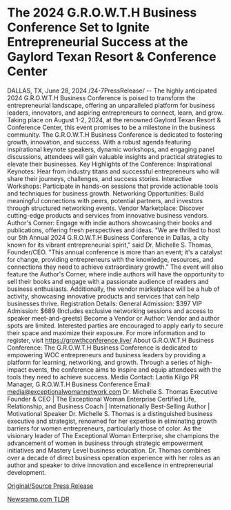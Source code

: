 # The 2024 G.R.O.W.T.H Business Conference Set to Ignite Entrepreneurial Success at the Gaylord Texan Resort & Conference Center

DALLAS, TX, June 28, 2024 /24-7PressRelease/ -- The highly anticipated 2024 G.R.O.W.T.H Business Conference is poised to transform the entrepreneurial landscape, offering an unparalleled platform for business leaders, innovators, and aspiring entrepreneurs to connect, learn, and grow. Taking place on August 1-2, 2024, at the renowned Gaylord Texan Resort & Conference Center, this event promises to be a milestone in the business community.  The G.R.O.W.T.H Business Conference is dedicated to fostering growth, innovation, and success. With a robust agenda featuring inspirational keynote speakers, dynamic workshops, and engaging panel discussions, attendees will gain valuable insights and practical strategies to elevate their businesses.  Key Highlights of the Conference:  Inspirational Keynotes: Hear from industry titans and successful entrepreneurs who will share their journeys, challenges, and success stories.  Interactive Workshops: Participate in hands-on sessions that provide actionable tools and techniques for business growth.  Networking Opportunities: Build meaningful connections with peers, potential partners, and investors through structured networking events.  Vendor Marketplace: Discover cutting-edge products and services from innovative business vendors.  Author's Corner: Engage with indie authors showcasing their books and publications, offering fresh perspectives and ideas.  "We are thrilled to host our 5th Annual 2024 G.R.O.W.T.H Business Conference in Dallas, a city known for its vibrant entrepreneurial spirit," said Dr. Michelle S. Thomas, Founder/CEO. "This annual conference is more than an event; it's a catalyst for change, providing entrepreneurs with the knowledge, resources, and connections they need to achieve extraordinary growth."  The event will also feature the Author's Corner, where indie authors will have the opportunity to sell their books and engage with a passionate audience of readers and business enthusiasts. Additionally, the vendor marketplace will be a hub of activity, showcasing innovative products and services that can help businesses thrive.  Registration Details:  General Admission: $397 VIP Admission: $689 (Includes exclusive networking sessions and access to speaker meet-and-greets)  Become a Vendor or Author:  Vendor and author spots are limited. Interested parties are encouraged to apply early to secure their space and maximize their exposure.  For more information and to register, visit https://growthconference.live/  About G.R.O.W.T.H Business Conference:  The G.R.O.W.T.H Business Conference is dedicated to empowering WOC entrepreneurs and business leaders by providing a platform for learning, networking, and growth. Through a series of high-impact events, the conference aims to inspire and equip attendees with the tools they need to achieve success.  Media Contact:  Laotia Kilgo PR Manager, G.R.O.W.T.H Business Conference Email: media@exceptionalwomannetwork.com  Dr. Michelle S. Thomas Executive Founder & CEO | The Exceptional Woman Enterprise Certified Life, Relationship, and Business Coach | Internationally Best-Selling Author | Motivational Speaker  Dr. Michelle S. Thomas is a distinguished business executive and strategist, renowned for her expertise in eliminating growth barriers for women entrepreneurs, particularly those of color. As the visionary leader of The Exceptional Woman Enterprise, she champions the advancement of women in business through strategic empowerment initiatives and Mastery Level business education. Dr. Thomas combines over a decade of direct business operation experience with her roles as an author and speaker to drive innovation and excellence in entrepreneurial development. 

[Original/Source Press Release](https://www.24-7pressrelease.com/press-release/512081/the-2024-growth-business-conference-set-to-ignite-entrepreneurial-success-at-the-gaylord-texan-resort-conference-center) 

[Newsramp.com TLDR](https://newsramp.com/None) 